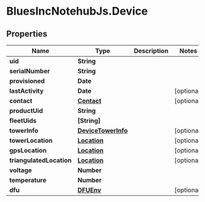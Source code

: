 # BluesIncNotehubJs.Device

## Properties

Name | Type | Description | Notes
------------ | ------------- | ------------- | -------------
**uid** | **String** |  | 
**serialNumber** | **String** |  | 
**provisioned** | **Date** |  | 
**lastActivity** | **Date** |  | [optional] 
**contact** | [**Contact**](Contact.md) |  | [optional] 
**productUid** | **String** |  | 
**fleetUids** | **[String]** |  | 
**towerInfo** | [**DeviceTowerInfo**](DeviceTowerInfo.md) |  | [optional] 
**towerLocation** | [**Location**](Location.md) |  | [optional] 
**gpsLocation** | [**Location**](Location.md) |  | [optional] 
**triangulatedLocation** | [**Location**](Location.md) |  | [optional] 
**voltage** | **Number** |  | 
**temperature** | **Number** |  | 
**dfu** | [**DFUEnv**](DFUEnv.md) |  | [optional] 


